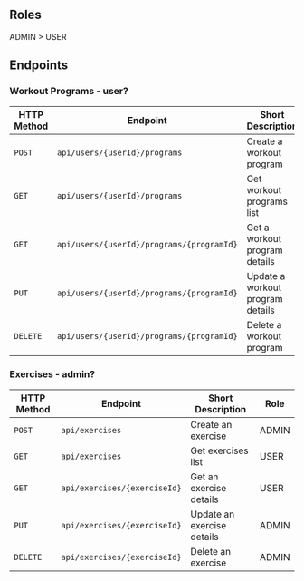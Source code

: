 
## Roles

ADMIN > USER

## Endpoints

### Workout Programs - user?
| HTTP Method | Endpoint | Short Description | Role |
| --- | --- | --- | --- |
| `POST` | `api/users/{userId}/programs` | Create a workout program | USER |
| `GET` | `api/users/{userId}/programs` | Get workout programs list | USER |
| `GET` | `api/users/{userId}/programs/{programId}` | Get a workout program details | USER |
| `PUT` | `api/users/{userId}/programs/{programId}` | Update a workout program details | USER |
| `DELETE` | `api/users/{userId}/programs/{programId}` | Delete a workout program | USER |

### Exercises - admin?
| HTTP Method | Endpoint | Short Description | Role |
| --- | --- | --- | --- |
| `POST` | `api/exercises` | Create an exercise | ADMIN |
| `GET` | `api/exercises` | Get exercises list | USER |
| `GET` | `api/exercises/{exerciseId}` | Get an exercise details | USER |
| `PUT` | `api/exercises/{exerciseId}` | Update an exercise details | ADMIN |
| `DELETE` | `api/exercises/{exerciseId}` | Delete an exercise | ADMIN |
